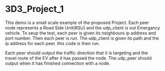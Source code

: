 # 3D3_Project_1

This demo is a small scale example of the proposed Project. 
Each peer node represents a Road Side Unit(RSU) and the udp_client is out Emergancy vehicle. 
To seup the test, each peer is given its neighbours ip address and port number. Then each peer is run. 
The udp_client is given its path and the ip address for each peer. this code is then run.

Each peer should output the traffic direction that it is targeting and the travel route of the EV after it has passed the node.
The udp_peer should output when it has finished connection with a node.
